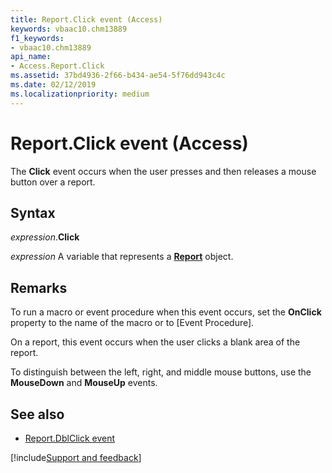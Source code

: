 ```yaml
---
title: Report.Click event (Access)
keywords: vbaac10.chm13889
f1_keywords:
- vbaac10.chm13889
api_name:
- Access.Report.Click
ms.assetid: 37bd4936-2f66-b434-ae54-5f76dd943c4c
ms.date: 02/12/2019
ms.localizationpriority: medium
---
```



# Report.Click event (Access)

The **Click** event occurs when the user presses and then releases a mouse button over a report.


## Syntax

_expression_.**Click**

_expression_ A variable that represents a **[Report](Access.Report.md)** object.


## Remarks

To run a macro or event procedure when this event occurs, set the **OnClick** property to the name of the macro or to [Event Procedure].

On a report, this event occurs when the user clicks a blank area of the report.

To distinguish between the left, right, and middle mouse buttons, use the **MouseDown** and **MouseUp** events.

## See also

- [Report.DblClick event](access.report.dblclick.md)


[!include[Support and feedback](~/includes/feedback-boilerplate.md)]